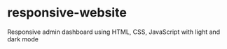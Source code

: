 # responsive-website
 Responsive admin dashboard using HTML, CSS, JavaScript with light and dark mode
